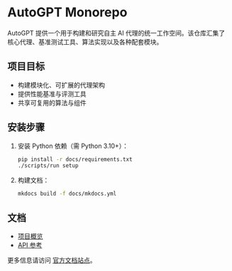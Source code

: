 # AutoGPT Monorepo

AutoGPT 提供一个用于构建和研究自主 AI 代理的统一工作空间。该仓库汇集了核心代理、基准测试工具、算法实现以及各种配套模块。

## 项目目标

- 构建模块化、可扩展的代理架构
- 提供性能基准与评测工具
- 共享可复用的算法与组件

## 安装步骤

1. 安装 Python 依赖（需 Python 3.10+）：

   ```bash
   pip install -r docs/requirements.txt
   ./scripts/run setup
   ```

2. 构建文档：

   ```bash
   mkdocs build -f docs/mkdocs.yml
   ```

## 文档

- [项目概览](docs/index.md)
- [API 参考](docs/api.md)

更多信息请访问 [官方文档站点](https://docs.agpt.co/)。

